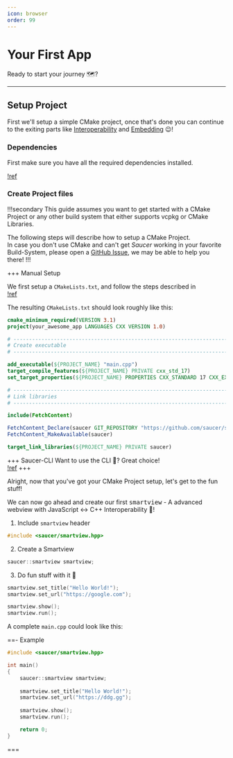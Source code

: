 ```yaml
---
icon: browser
order: 99
---
```


# Your First App

Ready to start your journey 🗺️?

---

## Setup Project

First we'll setup a simple CMake project, once that's done you can continue to the exiting parts like [Interoperability](Interoperability.md) and [Embedding](Embedding.md) 😉!

### Dependencies
First make sure you have all the required dependencies installed.

[!ref](../Dependencies.md)

### Create Project files
   
!!!secondary
This guide assumes you want to get started with a CMake Project or any other build system that either supports vcpkg or CMake Libraries.  

The following steps will describe how to setup a CMake Project.  
In case you don't use CMake and can't get _Saucer_ working in your favorite Build-System, please open a [GitHub Issue](https://github.com/saucer/saucer/issues/new), we may be able to help you there!
!!!

+++ Manual Setup

We first setup a `CMakeLists.txt`, and follow the steps described in  
[!ref](Installation.md#cmake)

The resulting `CMakeLists.txt` should look roughly like this:

```CMake CMakeLists.txt
cmake_minimum_required(VERSION 3.1)
project(your_awesome_app LANGUAGES CXX VERSION 1.0)

# --------------------------------------------------------------------------------------------------------
# Create executable
# --------------------------------------------------------------------------------------------------------

add_executable(${PROJECT_NAME} "main.cpp")
target_compile_features(${PROJECT_NAME} PRIVATE cxx_std_17)
set_target_properties(${PROJECT_NAME} PROPERTIES CXX_STANDARD 17 CXX_EXTENSIONS OFF CXX_STANDARD_REQUIRED ON)

# --------------------------------------------------------------------------------------------------------
# Link libraries
# --------------------------------------------------------------------------------------------------------

include(FetchContent)

FetchContent_Declare(saucer GIT_REPOSITORY "https://github.com/saucer/saucer" GIT_TAG dev)
FetchContent_MakeAvailable(saucer)

target_link_libraries(${PROJECT_NAME} PRIVATE saucer)
```
+++ Saucer-CLI
Want to use the CLI 🤖? Great choice!  
[!ref](Installation.md#setup-saucer-project)
+++

Alright, now that you've got your CMake Project setup, let's get to the fun stuff!

We can now go ahead and create our first <kbd>smartview</kbd> - A advanced webview with JavaScript <-> C++ Interoperability 🎉!

1. Include `smartview` header
```cpp
#include <saucer/smartview.hpp>
```

2. Create a Smartview
```cpp
saucer::smartview smartview;
```

3. Do fun stuff with it 🥳
```cpp
smartview.set_title("Hello World!");
smartview.set_url("https://google.com");

smartview.show();
smartview.run();
```

A complete `main.cpp` could look like this:

==- Example
```cpp main.cpp
#include <saucer/smartview.hpp>

int main()
{
    saucer::smartview smartview;
    
    smartview.set_title("Hello World!");
    smartview.set_url("https://ddg.gg");
    
    smartview.show();
    smartview.run();

    return 0;
}
```
===

<!-- 
---

### Setup Project
First, you need to setup your project.  
We recommend using CMake as your build system.

Start off with creating a folder for your project.  
Continue with creating the required files.

>💡 Instead of creating the required files manually you can also let the CLI set the project up for you automatically
> ```
> saucer init <name>
> ```

==- CMakeLists.txt
```cmake
cmake_minimum_required(VERSION 3.1)
project(minimal_example LANGUAGES CXX VERSION 1.0)

# --------------------------------------------------------------------------------------------------------
# Create executable
# --------------------------------------------------------------------------------------------------------

add_executable(${PROJECT_NAME} "main.cpp")
target_compile_features(${PROJECT_NAME} PRIVATE cxx_std_17)
set_target_properties(${PROJECT_NAME} PROPERTIES CXX_STANDARD 17 CXX_EXTENSIONS OFF CXX_STANDARD_REQUIRED ON)

# --------------------------------------------------------------------------------------------------------
# Link libraries
# --------------------------------------------------------------------------------------------------------

include(FetchContent)

FetchContent_Declare(saucer GIT_REPOSITORY "https://github.com/saucer/saucer" GIT_TAG dev)
FetchContent_MakeAvailable(saucer)

target_link_libraries(${PROJECT_NAME} PRIVATE saucer)
```
==- main.cpp
```cpp
#include <saucer/smartview.hpp>

int main()
{
    return 0;
}
```
===

### Creating a WebView

After setting up your project you can go ahead and create your first WebView!  

```cpp
saucer::smartview webview;
webview.set_title("Hello World!");
webview.set_url("https://google.com");

webview.show();
webview.run();
``` -->
